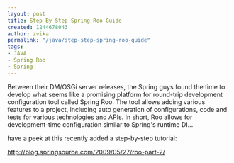 ```yaml
---
layout: post
title: Step By Step Spring Roo Guide
created: 1244678043
author: zvika
permalink: "/java/step-step-spring-roo-guide"
tags:
- JAVA
- Spring Roo
- Spring
---
```

<p>Between their DM/OSGi server releases, the Spring guys found the time to develop what seems like a promising platform for round-trip development configuration tool called Spring Roo. The tool allows adding various features to a project, including auto generation of configurations, code and tests for various technologies and APIs. In short, Roo allows for development-time configuration similar to Spring's runtime DI... </p>
<p>have a peek at this recently added a step-by-step tutorial:</p>
<p><a href="http://blog.springsource.com/2009/05/27/roo-part-2/">http://blog.springsource.com/2009/05/27/roo-part-2/</a></p>
<p>&nbsp;</p>

